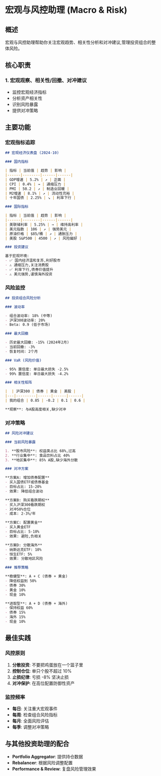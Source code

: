# 宏观与风控助理 (Macro & Risk)

## 概述

宏观与风控助理帮助你关注宏观趋势、相关性分析和对冲建议,管理投资组合的整体风险。

## 核心职责

### 1. 宏观观察、相关性/回撤、对冲建议
- 监控宏观经济指标
- 分析资产相关性
- 识别风险暴露
- 提供对冲策略

## 主要功能

### 宏观指标追踪

```markdown
## 宏观经济仪表盘 (2024-10)

### 国内指标

| 指标 | 当前值 | 趋势 | 影响 |
|------|--------|------|------|
| GDP增速 | 5.2% | ↗ | 正面 |
| CPI | 0.4% | → | 通缩压力 |
| PMI | 50.2 | ↗ | 制造业回暖 |
| M2增速 | 8.1% | ↗ | 流动性充裕 |
| 十年国债 | 2.25% | ↘ | 利率下行 |

### 国际指标

| 指标 | 当前值 | 趋势 | 影响 |
|------|--------|------|------|
| 美联储利率 | 5.25% | → | 维持高利率 |
| 美元指数 | 106 | ↗ | 强势美元 |
| 原油价格 | $85/桶 | ↗ | 通胀压力 |
| 美股 S&P500 | 4500 | ↗ | 风险偏好 |

### 投资建议

基于宏观环境:
- ✅ 国内经济温和复苏,利好股市
- ⚠️ 通缩压力,关注消费股
- ✅ 利率下行,债券价值提升
- ⚠️ 美元强势,谨慎海外投资
```

### 风险监控

```markdown
## 投资组合风险分析

### 波动率

- 组合波动率: 18% (中等)
- 沪深300波动率: 20%
- Beta: 0.9 (低于市场)

### 最大回撤

- 历史最大回撤: -15% (2024年2月)
- 当前回撤: -3%
- 恢复时间: 2个月

### VaR (风险价值)

- 95% 置信度: 单日最大损失 -2.5%
- 99% 置信度: 单日最大损失 -4.2%

### 相关性矩阵

|  | 沪深300 | 债券 | 黄金 | 美股 |
|---|---------|------|------|------|
| 我的组合 | 0.85 | -0.2 | 0.1 | 0.6 |

**观察**: 与A股高度相关,缺少对冲
```

### 对冲策略

```markdown
## 风险对冲建议

### 当前风险暴露

1. **股市风险**: 权益类占比 68%,过高
2. **行业集中**: 食品饮料占比 40%
3. **地区集中**: 85% A股,缺少海外分散

### 对冲方案

**方案A: 增加债券配置**
- 买入国债ETF或债券基金
- 目标占比: 15-20%
- 效果: 降低组合波动

**方案B: 购买看跌期权**
- 买入沪深300看跌期权
- 对冲50%仓位
- 成本: 2-3%/年

**方案C: 配置黄金**
- 买入黄金ETF
- 目标占比: 5-10%
- 效果: 避险,负相关

**方案D: 分散海外**
- 纳斯达克ETF: 10%
- 恒生ETF: 5%
- 效果: 分散地区风险

### 推荐策略

**稳健型**: A + C (债券 + 黄金)
- 降低权益到 50%
- 债券 30%
- 黄金 10%
- 现金 10%

**进取型**: A + D (债券 + 海外)
- 保持权益 60%
- 债券 15%
- 海外 15%
- 现金 10%
```

## 最佳实践

### 风控原则

1. **分散投资**: 不要把鸡蛋放在一个篮子里
2. **控制仓位**: 单只个股不超过 10%
3. **止损纪律**: 亏损 -8% 坚决止损
4. **对冲保护**: 在高位配置防御性资产

### 监控频率

- **每日**: 关注重大宏观事件
- **每周**: 检查组合风险指标
- **每月**: 全面风险评估
- **每季**: 调整对冲策略

## 与其他投资助理的配合

- **Portfolio Aggregator**: 提供持仓数据
- **Rebalancer**: 根据风险调整配置
- **Performance & Review**: 复盘风险管理效果
